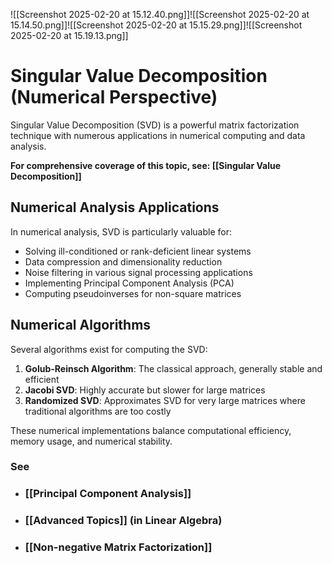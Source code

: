 ---
---

![[Screenshot 2025-02-20 at 15.12.40.png]]![[Screenshot 2025-02-20 at 15.14.50.png]]![[Screenshot 2025-02-20 at 15.15.29.png]]![[Screenshot 2025-02-20 at 15.19.13.png]]

# Singular Value Decomposition (Numerical Perspective)

Singular Value Decomposition (SVD) is a powerful matrix factorization technique with numerous applications in numerical computing and data analysis.

**For comprehensive coverage of this topic, see: [[Singular Value Decomposition]]**

## Numerical Analysis Applications

In numerical analysis, SVD is particularly valuable for:

- Solving ill-conditioned or rank-deficient linear systems
- Data compression and dimensionality reduction
- Noise filtering in various signal processing applications
- Implementing Principal Component Analysis (PCA)
- Computing pseudoinverses for non-square matrices

## Numerical Algorithms

Several algorithms exist for computing the SVD:

1. **Golub-Reinsch Algorithm**: The classical approach, generally stable and efficient
2. **Jacobi SVD**: Highly accurate but slower for large matrices
3. **Randomized SVD**: Approximates SVD for very large matrices where traditional algorithms are too costly

These numerical implementations balance computational efficiency, memory usage, and numerical stability.

### See

- ### [[Principal Component Analysis]]

- ### [[Advanced Topics]] (in Linear Algebra)

- ### [[Non-negative Matrix Factorization]]
